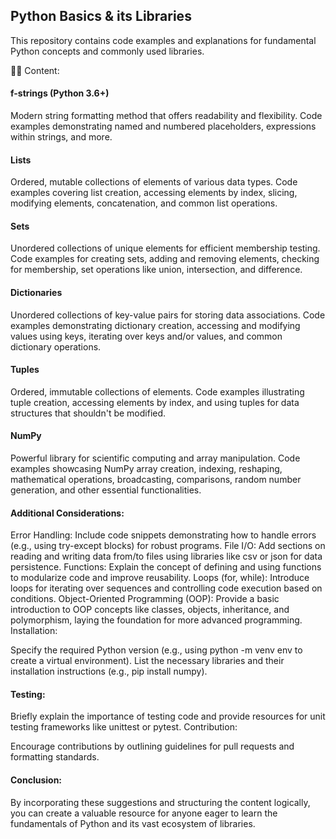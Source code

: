 ## Python Basics & its Libraries

This repository contains code examples and explanations for fundamental Python concepts and commonly used libraries.

👩‍💻 Content:

#### f-strings (Python 3.6+)

Modern string formatting method that offers readability and flexibility.
Code examples demonstrating named and numbered placeholders, expressions within strings, and more.

#### Lists

Ordered, mutable collections of elements of various data types.
Code examples covering list creation, accessing elements by index, slicing, modifying elements, concatenation, and common list operations.

#### Sets

Unordered collections of unique elements for efficient membership testing.
Code examples for creating sets, adding and removing elements, checking for membership, set operations like union, intersection, and difference.

#### Dictionaries

Unordered collections of key-value pairs for storing data associations.
Code examples demonstrating dictionary creation, accessing and modifying values using keys, iterating over keys and/or values, and common dictionary operations.

#### Tuples

Ordered, immutable collections of elements.
Code examples illustrating tuple creation, accessing elements by index, and using tuples for data structures that shouldn't be modified.

#### NumPy

Powerful library for scientific computing and array manipulation.
Code examples showcasing NumPy array creation, indexing, reshaping, mathematical operations, broadcasting, comparisons, random number generation, and other essential functionalities.

#### Additional Considerations:

Error Handling: Include code snippets demonstrating how to handle errors (e.g., using try-except blocks) for robust programs.
File I/O: Add sections on reading and writing data from/to files using libraries like csv or json for data persistence.
Functions: Explain the concept of defining and using functions to modularize code and improve reusability.
Loops (for, while): Introduce loops for iterating over sequences and controlling code execution based on conditions.
Object-Oriented Programming (OOP): Provide a basic introduction to OOP concepts like classes, objects, inheritance, and polymorphism, laying the foundation for more advanced programming.
Installation:

Specify the required Python version (e.g., using python -m venv env to create a virtual environment).
List the necessary libraries and their installation instructions (e.g., pip install numpy).

#### Testing:

Briefly explain the importance of testing code and provide resources for unit testing frameworks like unittest or pytest.
Contribution:

Encourage contributions by outlining guidelines for pull requests and formatting standards.

#### Conclusion:

By incorporating these suggestions and structuring the content logically, you can create a valuable resource for anyone eager to learn the fundamentals of Python and its vast ecosystem of libraries.
